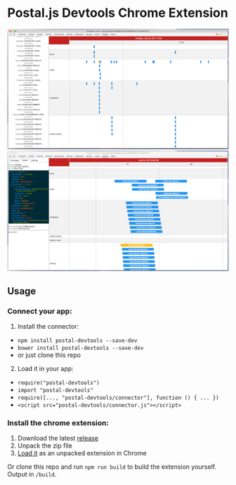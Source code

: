 # Postal.js Devtools Chrome Extension

![screenshot 1](demo1.png)
![screenshot 2](demo2.png)

## Usage

### Connect your app:

1. Install the connector:
  - `npm install postal-devtools --save-dev`
  - `bower install postal-devtools --save-dev`
  - or just clone this repo

2. Load it in your app:
  - `require("postal-devtools")`
  - `import "postal-devtools"`
  - `require([..., "postal-devtools/connector"], function () { ... })`
  - `<script src="postal-devtools/connector.js"></script>`

### Install the chrome extension:

1. Download the latest [release](https://github.com/EyalAr/postal.js-devtools/releases)
2. Unpack the zip file
3. [Load it](https://developer.chrome.com/extensions/getstarted#unpacked) as an unpacked extension in Chrome

Or clone this repo and run `npm run build` to build the extension yourself.
Output in `/build`.
